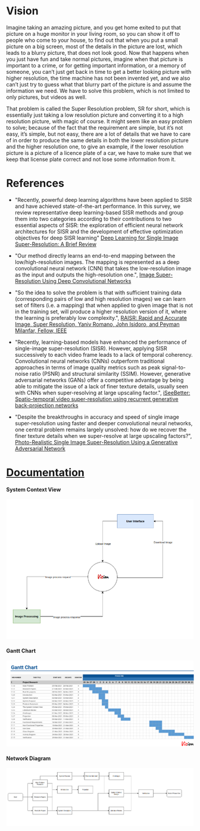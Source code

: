 # Vision

Imagine taking an amazing picture, and you get home exited to put that picture on a huge monitor in your living room, so you can show it off to people who come to your house, to find out that when you put a small picture on a big screen, most of the details in the picture are lost, which leads to a blurry picture, that does not look good. Now that happens when you just have fun and take normal pictures, imagine when that picture is important to a crime, or for getting important information, or a memory of someone, you can’t just get back in time to get a better looking picture with higher resolution, the time machine has not been invented yet, and we also can’t just try to guess what that blurry part of the picture is and assume the information we need. We have to solve this problem, which is not limited to only pictures, but videos as well.

That problem is called the Super Resolution problem, SR for short, which is essentially just taking a low resolution picture and converting it to a high resolution picture, with magic of course. It might seem like an easy problem to solve; because of the fact that the requirement are simple, but it’s not easy, it’s simple, but not easy, there are a lot of details that we have to care of in order to produce the same details in both the lower resolution picture and the higher resolution one, to give an example, if the lower resolution picture is a picture of a licence plate of a car, we have to make sure that we keep that license plate correct and not lose some information from it.

# References 
- "Recently, powerful deep learning algorithms have been applied to SISR and have achieved state-of-the-art performance. In this survey, we review representative deep learning-based SISR methods and group them into two categories according to their contributions to two essential aspects of SISR: the exploration of efficient neural network architectures for SISR and the development of effective optimization objectives for deep SISR learning" [Deep Learning for Single Image Super-Resolution: A Brief Review](https://arxiv.org/pdf/1808.03344.pdf)

- "Our method directly learns an end-to-end mapping between the low/high-resolution images. The mapping is represented as a deep convolutional neural network (CNN) that takes the low-resolution image as the input and outputs the high-resolution one.", [Image Super-Resolution Using Deep Convolutional Networks](https://arxiv.org/pdf/1501.00092.pdf)

- "So the idea to solve the problem is that with sufficient training data (corresponding pairs of low and high resolution images) we can learn set of filters (i.e. a mapping) that when applied to given image that is not in the training set, will produce a higher resolution version of it, where the learning is preferably low complexity.", [RAISR: Rapid and Accurate Image, Super Resolution, Yaniv Romano, John Isidoro, and Peyman Milanfar, Fellow, IEEE](https://arxiv.org/pdf/1606.01299.pdf)

- "Recently, learning-based models have enhanced the performance of single-image super-resolution (SISR). However, applying SISR successively to each video frame leads to a lack of temporal coherency. Convolutional neural networks (CNNs) outperform traditional approaches in terms of image quality metrics such as peak signal-to-noise ratio (PSNR) and structural similarity (SSIM). However, generative adversarial networks (GANs) offer a competitive advantage by being able to mitigate the issue of a lack of finer texture details, usually seen with CNNs when super-resolving at large upscaling factor.", [iSeeBetter: Spatio-temporal video super-resolution using recurrent generative back-projection networks](https://arxiv.org/pdf/2006.11161.pdf)

- "Despite the breakthroughs in accuracy and speed of single image super-resolution using faster and deeper convolutional neural networks, one central problem remains largely unsolved: how do we recover the finer texture details when we super-resolve at large upscaling factors?", [Photo-Realistic Single Image Super-Resolution Using a Generative Adversarial Network](https://arxiv.org/pdf/1609.04802.pdf)

# [Documentation](https://docs.google.com/document/d/1OjuSztAUr1YEyZFzIZ0u0HcZqPbf8UQ8npz4lpU8gts/edit?usp=sharing)

#### System Context View
![System Context View](./Models/SystemContextViewDiagram.png "System Context View")

#### Gantt Chart
![Gantt Chart](./Models/VisionPhase2GanttChart.png)

#### Network Diagram
![Network Diagram](./Models/NetworkDiagram.png)
